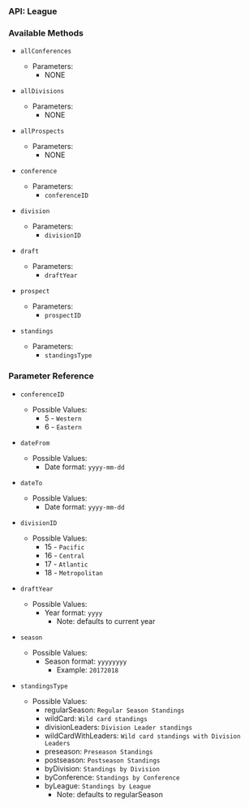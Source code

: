 ### API: League

### Available Methods

* `allConferences`
  * Parameters:
    * NONE

* `allDivisions`
  * Parameters:
    * NONE

* `allProspects`
  * Parameters:
    * NONE

* `conference`
  * Parameters:
    * `conferenceID`

* `division`
  * Parameters:
    * `divisionID`

* `draft`
  * Parameters:
    * `draftYear`

* `prospect`
  * Parameters:
    * `prospectID`

* `standings`
  * Parameters:
    * `standingsType`

### Parameter Reference

  * `conferenceID`
    * Possible Values:
      * 5 - `Western`
      * 6 - `Eastern`

  * `dateFrom`
    * Possible Values:
      * Date format: `yyyy-mm-dd`

  * `dateTo`
    * Possible Values:
      * Date format: `yyyy-mm-dd`

  * `divisionID`
    * Possible Values:
      * 15 - `Pacific`
      * 16 - `Central`
      * 17 - `Atlantic`
      * 18 - `Metropolitan`

  * `draftYear`
    * Possible Values:
      * Year format: `yyyy`
        * Note: defaults to current year

  * `season`
    * Possible Values:
      * Season format: `yyyyyyyy`
        * Example: `20172018`

  * `standingsType`
    * Possible Values:
      * regularSeason: `Regular Season Standings`
      * wildCard: `Wild card standings`
      * divisionLeaders: `Division Leader standings`
      * wildCardWithLeaders: `Wild card standings with Division Leaders`
      * preseason: `Preseason Standings`
      * postseason: `Postseason Standings`
      * byDivision: `Standings by Division`
      * byConference: `Standings by Conference`
      * byLeague: `Standings by League`
        * Note: defaults to regularSeason